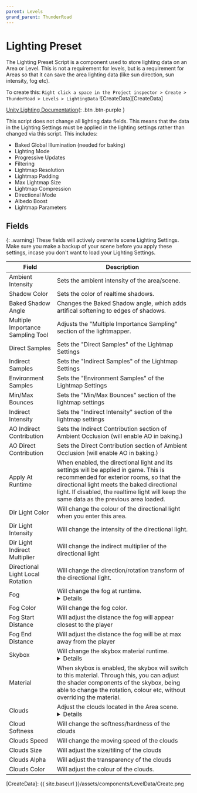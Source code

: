 ```yaml
---
parent: Levels
grand_parent: ThunderRoad
---
```


# Lighting Preset

The Lighting Preset Script is a component used to store lighting data on an Area or Level. This is not a requirement for levels, but is a requirement for Areas so that it can save the area lighting data (like sun direction, sun intensity, fog etc). 

To create this:
`Right click a space in the Project inspector > Create > ThunderRoad > Levels > LightingData`
![CreateData][CreateData]

[Unity Lighting Documentation](https://docs.unity3d.com/2020.2/Documentation/Manual/class-LightingSettings.html){: .btn .btn-purple }

This script does not change all lighting data fields. This means that the data in the Lighting Settings must be applied in the lighting settings rather than changed via this script.
This includes:
- Baked Global Illumination (needed for baking)
- Lighting Mode
- Progressive Updates
- Filtering
- Lightmap Resolution
- Lightmap Padding
- Max Lightmap Size
- Lightmap Compression
- Directional Mode
- Albedo Boost
- Lightmap Parameters

## Fields

{: .warning}
These fields will actively overwrite scene Lighting Settings. Make sure you make a backup of your scene before you apply these settings, incase you don't want to load your Lighting Settings.

| Field                       | Description |
| ---                         | --- |
| Ambient Intensity           | Sets the ambient intensity of the area/scene. |
| Shadow Color                | Sets the color of realtime shadows. |
| Baked Shadow Angle          | Changes the Baked Shadow angle, which adds artifical softening to edges of shadows. |
| Multiple Importance Sampling Tool | Adjusts the "Multiple Importance Sampling" section of the lightmapper.  |
| Direct Samples              | Sets the "Direct Samples" of the Lightmap Settings |
| Indirect Samples            | Sets the "Indirect Samples" of the Lightmap Settings |
| Environment Samples         | Sets the "Environment Samples" of the Lightmap Settings |
| Min/Max Bounces             | Sets the "Min/Max Bounces" section of the lightmap settings |
| Indirect Intensity          | Sets the "Indirect Intensity" section of the lightmap settings |
| AO Indirect Contribution    | Sets the Indirect Contribution section of Ambient Occlusion (will enable AO in baking.) |
| AO Direct Contribution      | Sets the Direct Contribution section of Ambient Occlusion (will enable AO in baking.) |
| Apply At Runtime            | When enabled, the directional light and its settings will be applied in game. This is recommended for exterior rooms, so that the directional light meets the baked directional light. If disabled, the realtime light will keep the same data as the previous area loaded. |
| Dir Light Color             | Will change the colour of the directional light when you enter this area. |
| Dir Light Intensity         | Will change the intensity of the directional light. |
| Dir Light Indirect Multiplier | Will change the indirect multiplier of the directional light |
| Directional Light Local Rotation  | Will change the direction/rotation transform of the directional light. |
| Fog                         | Will change the fog at runtime. <details>• *No Change* - Will not change fog from last area.<br>• *Disabled* - Will Disable Fog.<br>• *Enabled* - Will Enable Fog and apply the fog settings. </details> |
| Fog Color                   | Will change the fog color. |
| Fog Start Distance          | Will adjust the distance the fog will appear closest to the player |
| Fog End Distance            | Will adjust the distance the fog will be at max away from the player |
| Skybox                      | Will change the skybox material runtime. <details>• *No Change* - Will not change the skybox from the last area.<br>• *Disabled* - Will Disable Skybox, setting it to black.<br>• *Enabled* - Will Enable skybox and apply the material.</details> |
| Material                    | When skybox is enabled, the skybox will switch to this material. Through this, you can adjust the shader components of the skybox, being able to change the rotation, colour etc, without overriding the material. |
| Clouds                      | Adjust the clouds located in the Area scene.<details>• *No Change* - Will not change clouds from last area.<br>• *Disabled* - Will Disable Clouds.<br>• *Enabled* - Will Enable clouds and apply the settings. </details> |
| Cloud Softness              | Will change the softness/hardness of the clouds |
| Clouds Speed                | Will change the moving speed of the clouds | 
| Clouds Size                 | Will adjust the size/tiling of the clouds |
| Clouds Alpha                | Will adjust the transparency of the clouds |
| Clouds Color                | Will adjust the colour of the clouds. |



[CreateData]: {{ site.baseurl }}/assets/components/LevelData/Create.png